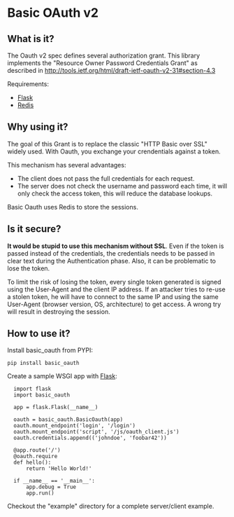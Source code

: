 Basic OAuth v2
==============

What is it?
-----------

The Oauth v2 spec defines several authorization grant. This library implements
the "Resource Owner Password Credentials Grant" as described in
<http://tools.ietf.org/html/draft-ietf-oauth-v2-31#section-4.3>

Requirements:

* [Flask](http://flask.pocoo.org/)
* [Redis](http://redis.io/)

Why using it?
-------------

The goal of this Grant is to replace the classic "HTTP Basic over SSL" widely
used. With Oauth, you exchange your crendentials against a token.

This mechanism has several advantages:

* The client does not pass the full credentials for each request.
* The server does not check the username and password each time, it will 
  only check the access token, this will reduce the database lookups.

Basic Oauth uses Redis to store the sessions.

Is it secure?
-------------

__It would be stupid to use this mechanism without SSL__. Even if the token is
passed instead of the credentials, the credentials needs to be passed in clear
text during the Authentication phase. Also, it can be problematic to lose the
token.

To limit the risk of losing the token, every single token generated is signed
using the User-Agent and the client IP address. If an attacker tries to re-use
a stolen token, he will have to connect to the same IP and using the same
User-Agent (browser version, OS, architecture) to get access. A wrong try will
result in destroying the session.

How to use it?
--------------

Install basic_oauth from PYPI:

    pip install basic_oauth

Create a sample WSGI app with [Flask](http://flask.pocoo.org/):

      import flask
      import basic_oauth
      
      app = flask.Flask(__name__)
      
      oauth = basic_oauth.BasicOauth(app)
      oauth.mount_endpoint('login', '/login')
      oauth.mount_endpoint('script', '/js/oauth_client.js')
      oauth.credentials.append(('johndoe', 'foobar42'))
      
      @app.route('/')
      @oauth.require
      def hello():
          return 'Hello World!'
      
      if __name__ == '__main__':
          app.debug = True
          app.run()
          
Checkout the "example" directory for a complete server/client example.
